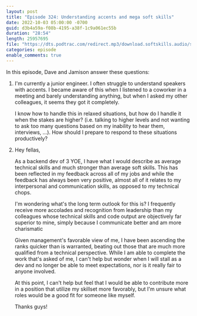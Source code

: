 ```yaml
---
layout: post
title: "Episode 324: Understanding accents and mega soft skills"
date: 2022-10-03 05:00:00 -0700
guid: d3b4a59a-f08b-4195-a38f-1c9a061ec55b
duration: "28:54"
length: 25957695
file: "https://dts.podtrac.com/redirect.mp3/download.softskills.audio/sse-324.mp3"
categories: episode
enable_comments: true
---
```


In this episode, Dave and Jamison answer these questions:

1. I'm currently a junior engineer. I often struggle to understand speakers with accents. I became aware of this when I listened to a coworker in a meeting and barely understanding anything, but when I asked my other colleagues, it seems they got it completely.
   
   I know how to handle this in relaxed situations, but how do I handle it when the stakes are higher? (i.e. talking to higher levels and not wanting to ask too many questions based on my inability to hear them, interviews, ...). How should I prepare to respond to these situations productively?

2. Hey fellas,
   
   As a backend dev of 3 YOE, I have what I would describe as average technical skills and much stronger than average soft skills. This has been reflected in my feedback across all of my jobs and while the feedback has always been very positive, almost all of it relates to my interpersonal and communication skills, as opposed to my technical chops.
   
   I'm wondering what's the long term outlook for this is? I frequently receive more accolades and recognition from leadership than my colleagues whose technical skills and code output are objectively far superior to mine, simply because I communicate better and am more charismatic
   
   Given management's favorable view of me, I have been ascending the ranks quicker than is warranted, beating out those that are much more qualified from a technical perspective. While I am able to complete the work that's asked of me, I can't help but wonder when I will stall as a dev and no longer be able to meet expectations, nor is it really fair to anyone involved.
   
   At this point, I can't help but feel that I would be able to contribute more in a position that utilize my skillset more favorably, but I'm unsure what roles would be a good fit for someone like myself.
   
   Thanks guys!
